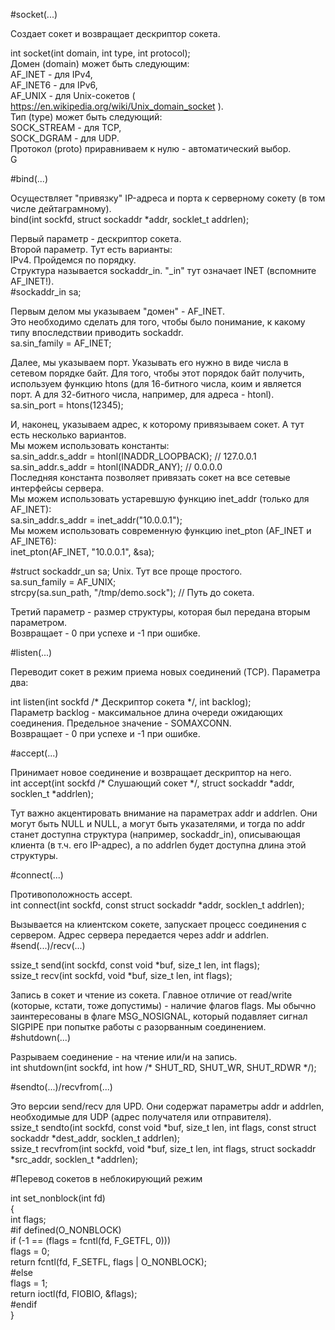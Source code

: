 #socket(...)

Создает сокет и возвращает дескриптор сокета.

int socket(int domain, int type, int protocol);<br />
Домен (domain) может быть следующим:<br />
AF_INET - для IPv4,<br />
AF_INET6 - для IPv6,<br />
AF_UNIX - для Unix-сокетов ( https://en.wikipedia.org/wiki/Unix_domain_socket ).<br />
Тип (type) может быть следующий:<br />
SOCK_STREAM - для TCP,<br />
SOCK_DGRAM - для UDP.<br />
Протокол (proto) приравниваем к нулю - автоматический выбор.<br />G

#bind(...)

Осуществляет "привязку" IP-адреса и порта к серверному сокету (в том числе дейтаграмному).<br />
bind(int sockfd, struct sockaddr *addr, socklet_t addrlen);<br />

Первый параметр - дескриптор сокета.<br />
Второй параметр. Тут есть варианты:<br />
IPv4. Пройдемся по порядку.<br />
Структура называется sockaddr_in. "_in" тут означает INET (вспомните AF_INET!).<br />
#sockaddr_in sa;

Первым делом мы указываем "домен" - AF_INET.<br />
Это необходимо сделать для того, чтобы было понимание, к какому типу впоследствии приводить sockaddr.<br />
sa.sin_family = AF_INET;<br />

Далее, мы указываем порт. Указывать его нужно в виде числа в сетевом порядке байт.
Для того, чтобы этот порядок байт получить, используем функцию htons (для 16-битного числа, коим и является порт. А для 32-битного числа, например, для адреса - htonl).<br />
sa.sin_port = htons(12345);<br />

И, наконец, указываем адрес, к которому привязываем сокет. А тут есть несколько вариантов.<br />
Мы можем использовать константы:<br />
sa.sin_addr.s_addr = htonl(INADDR_LOOPBACK); // 127.0.0.1<br />
sa.sin_addr.s_addr = htonl(INADDR_ANY); // 0.0.0.0<br />
Последняя константа позволяет привязать сокет на все сетевые интерфейсы сервера.<br />
Мы можем использовать устаревшую функцию inet_addr (только для AF_INET):<br />
sa.sin_addr.s_addr = inet_addr("10.0.0.1");<br />
Мы можем использовать современную функцию inet_pton (AF_INET и AF_INET6):<br />
inet_pton(AF_INET, "10.0.0.1", &sa);<br />

#struct sockaddr_un sa;
Unix. Тут все проще простого.<br />
sa.sun_family = AF_UNIX;<br />
strcpy(sa.sun_path, "/tmp/demo.sock"); // Путь до сокета.<br />

Третий параметр - размер структуры, которая был передана вторым параметром.<br />
Возвращает - 0 при успехе и -1 при ошибке.<br />

#listen(...)

Переводит сокет в режим приема новых соединений (TCP). Параметра два:<br />

int listen(int sockfd /* Дескриптор сокета */, int backlog);<br />
Параметр backlog - максимальное длина очереди ожидающих соединения. Предельное значение - SOMAXCONN.<br />
Возвращает - 0 при успехе и -1 при ошибке.<br />

#accept(...)

Принимает новое соединение и возвращает дескриптор на него.<br />
int accept(int sockfd /* Слушающий сокет */, struct sockaddr *addr, socklen_t *addrlen);<br />

Тут важно акцентировать внимание на параметрах addr и addrlen.
Они могут быть NULL и NULL, а могут быть указателями, и тогда по addr станет доступна структура (например, sockaddr_in),
описывающая клиента (в т.ч. его IP-адрес), а по addrlen будет доступна длина этой структуры.<br />

#connect(...)

Противоположность accept. <br />
int connect(int sockfd, const struct sockaddr *addr, socklen_t addrlen);<br />
 
Вызывается на клиентском сокете, запускает процесс соединения с сервером.
Адрес сервера передается через addr и addrlen.<br />
#send(...)/recv(...)

ssize_t send(int sockfd, const void *buf, size_t len, int flags);<br />
ssize_t recv(int sockfd, void *buf, size_t len, int flags);<br />
 
Запись в сокет и чтение из сокета.
Главное отличие от read/write (которые, кстати, тоже допустимы) - наличие флагов flags.
Мы обычно заинтересованы в флаге MSG_NOSIGNAL,
который подавляет сигнал SIGPIPE при попытке работы с разорванным соединением.<br />
#shutdown(...)

Разрываем соединение - на чтение или/и на запись.<br />
int shutdown(int sockfd, int how /* SHUT_RD, SHUT_WR, SHUT_RDWR */);﻿<br />
 
#sendto(...)/recvfrom(...)

Это версии send/recv для UPD. Они содержат параметры ﻿addr и addrlen, необходимые для UDP (адрес получателя или отправителя).<br />
ssize_t sendto(int sockfd, const void *buf, size_t len, int flags, ﻿const struct sockaddr *dest_addr, socklen_t addrlen);<br />
﻿ssize_t recvfrom(int sockfd, void *buf, size_t len, int flags, ﻿struct sockaddr *src_addr, socklen_t *addrlen);<br />
 

#﻿Перевод сокетов в неблокирующий режим

int set_nonblock(int fd)<br />
{<br />
    ﻿int flags;<br />
    #if defined(O_NONBLOCK)<br />
    ﻿if (-1 == (flags = fcntl(fd, F_GETFL, 0)))<br />
        ﻿flags = 0;<br />
    ﻿return fcntl(fd, F_SETFL, flags | O_NONBLOCK);<br />
    #else<br />
    ﻿flags = 1;<br />
    ﻿return ioctl(fd, FIOBIO, &flags);<br />
    #endif<br />
}<br />

